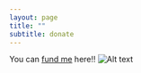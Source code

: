 ```yaml
---
layout: page
title: ""
subtitle: donate
---
```


You can [fund me](https://www.paypal.me/miadawson) here!!
![Alt text](https://media.giphy.com/media/osjgQPWRx3cac/giphy.gif)
